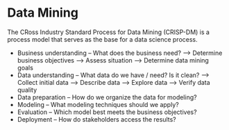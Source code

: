 # Data Mining

The CRoss Industry Standard Process for Data Mining (CRISP-DM) is a process model that serves as the base for a data science process.

* Business understanding – What does the business need?
--> Determine business objectives
--> Assess situation
--> Determine data mining goals
* Data understanding – What data do we have / need? Is it clean? 
--> Collect initial data
--> Describe data
--> Explore data
--> Verify data quality
* Data preparation – How do we organize the data for modeling?
* Modeling – What modeling techniques should we apply?
* Evaluation – Which model best meets the business objectives?
* Deployment – How do stakeholders access the results?
